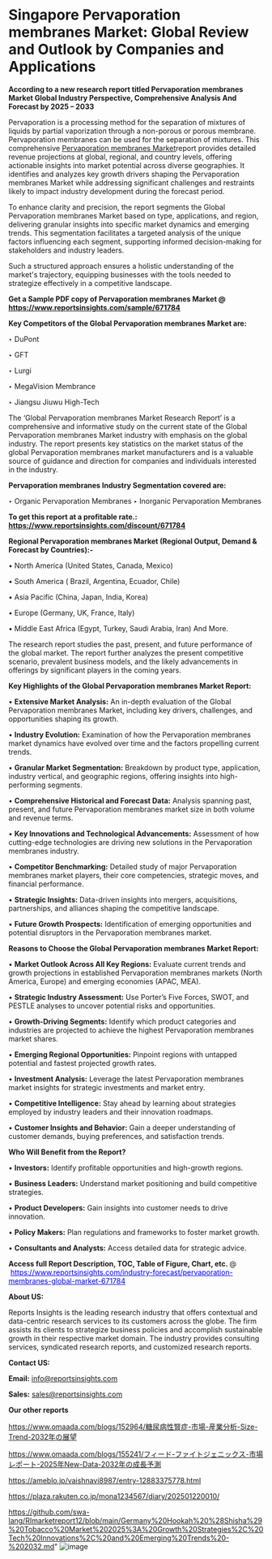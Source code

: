 # Singapore Pervaporation membranes Market: Global Review and Outlook by Companies and Applications

<strong>According to a new research report titled Pervaporation membranes Market Global Industry Perspective, Comprehensive Analysis And Forecast by 2025 – 2033</strong>

Pervaporation is a processing method for the separation of mixtures of liquids by partial vaporization through a non-porous or porous membrane. Pervaporation membranes can be used for the separation of mixtures. This comprehensive <a href=https://www.reportsinsights.com/sample/671784>Pervaporation membranes Market</a>report provides detailed revenue projections at global, regional, and country levels, offering actionable insights into market potential across diverse geographies. It identifies and analyzes key growth drivers shaping the Pervaporation membranes Market while addressing significant challenges and restraints likely to impact industry development during the forecast period.

To enhance clarity and precision, the report segments the Global Pervaporation membranes Market based on type, applications, and region, delivering granular insights into specific market dynamics and emerging trends. This segmentation facilitates a targeted analysis of the unique factors influencing each segment, supporting informed decision-making for stakeholders and industry leaders.

Such a structured approach ensures a holistic understanding of the market's trajectory, equipping businesses with the tools needed to strategize effectively in a competitive landscape.

<strong>Get a Sample PDF copy of Pervaporation membranes Market </strong><strong>@<a href=https://www.reportsinsights.com/sample/671784 style=color:#0000ff;> https://www.reportsinsights.com/sample/671784</a></strong></font>

<strong>Key Competitors of the Global Pervaporation membranes Market are:</strong>

‣ DuPont

‣ GFT

‣ Lurgi

‣ MegaVision Membrance

‣ Jiangsu Jiuwu High-Tech

The ‘Global Pervaporation membranes Market Research Report’ is a comprehensive and informative study on the current state of the Global Pervaporation membranes Market industry with emphasis on the global industry. The report presents key statistics on the market status of the global Pervaporation membranes market manufacturers and is a valuable source of guidance and direction for companies and individuals interested in the industry.

<strong>Pervaporation membranes Industry Segmentation covered are:</strong>

‣ Organic Pervaporation Membranes
‣ Inorganic Pervaporation Membranes

<strong>To get this report at a profitable rate.: <a href=https://www.reportsinsights.com/discount/671784 style=color:#0000ff;>https://www.reportsinsights.com/discount/671784</a></strong></font>

<strong>Regional Pervaporation membranes Market (Regional Output, Demand &amp; Forecast by Countries):-</strong>

• North America (United States, Canada, Mexico)

• South America ( Brazil, Argentina, Ecuador, Chile)

• Asia Pacific (China, Japan, India, Korea)

• Europe (Germany, UK, France, Italy)

• Middle East Africa (Egypt, Turkey, Saudi Arabia, Iran) And More.

The research report studies the past, present, and future performance of the global market. The report further analyzes the present competitive scenario, prevalent business models, and the likely advancements in offerings by significant players in the coming years.

<strong>Key Highlights of the Global Pervaporation membranes Market Report:</strong>

• <strong>Extensive Market Analysis:</strong> An in-depth evaluation of the Global Pervaporation membranes Market, including key drivers, challenges, and opportunities shaping its growth.

• <strong>Industry Evolution:</strong> Examination of how the Pervaporation membranes market dynamics have evolved over time and the factors propelling current trends.

• <strong>Granular Market Segmentation:</strong> Breakdown by product type, application, industry vertical, and geographic regions, offering insights into high-performing segments.

• <strong>Comprehensive Historical and Forecast Data:</strong> Analysis spanning past, present, and future Pervaporation membranes market size in both volume and revenue terms.

• <strong>Key Innovations and Technological Advancements:</strong> Assessment of how cutting-edge technologies are driving new solutions in the Pervaporation membranes industry.

• <strong>Competitor Benchmarking:</strong> Detailed study of major Pervaporation membranes market players, their core competencies, strategic moves, and financial performance.

• <strong>Strategic Insights:</strong> Data-driven insights into mergers, acquisitions, partnerships, and alliances shaping the competitive landscape.

• <strong>Future Growth Prospects:</strong> Identification of emerging opportunities and potential disruptors in the Pervaporation membranes market.

<strong>Reasons to Choose the Global Pervaporation membranes Market Report:</strong>

• <strong>Market Outlook Across All Key Regions:</strong> Evaluate current trends and growth projections in established Pervaporation membranes markets (North America, Europe) and emerging economies (APAC, MEA).

• <strong>Strategic Industry Assessment:</strong> Use Porter’s Five Forces, SWOT, and PESTLE analyses to uncover potential risks and opportunities.

• <strong>Growth-Driving Segments:</strong> Identify which product categories and industries are projected to achieve the highest Pervaporation membranes market shares.

• <strong>Emerging Regional Opportunities:</strong> Pinpoint regions with untapped potential and fastest projected growth rates.

• <strong>Investment Analysis:</strong> Leverage the latest Pervaporation membranes market insights for strategic investments and market entry.

• <strong>Competitive Intelligence:</strong> Stay ahead by learning about strategies employed by industry leaders and their innovation roadmaps.

• <strong>Customer Insights and Behavior:</strong> Gain a deeper understanding of customer demands, buying preferences, and satisfaction trends.

<strong>Who Will Benefit from the Report?</strong>

• <strong>Investors:</strong> Identify profitable opportunities and high-growth regions.

• <strong>Business Leaders:</strong> Understand market positioning and build competitive strategies.

• <strong>Product Developers:</strong> Gain insights into customer needs to drive innovation.

• <strong>Policy Makers:</strong> Plan regulations and frameworks to foster market growth.

• <strong>Consultants and Analysts:</strong> Access detailed data for strategic advice.
</ul>
<strong>Access full Report Description, TOC, Table of Figure, Chart, etc. </strong>@  <a href=https://www.reportsinsights.com/industry-forecast/pervaporation-membranes-global-market-671784 style=color:#0000ff;>https://www.reportsinsights.com/industry-forecast/pervaporation-membranes-global-market-671784</a></font>

<strong><strong>About US</strong>:</strong>

Reports Insights is the leading research industry that offers contextual and data-centric research services to its customers across the globe. The firm assists its clients to strategize business policies and accomplish sustainable growth in their respective market domain. The industry provides consulting services, syndicated research reports, and customized research reports.

<strong>Contact US:</strong>

<p class=""""><b>Email:</b> <a href=mailto:info@reportsinsights.com>info@reportsinsights.com</a></p>
<p class=""""><b>Sales:</b> <a href=mailto:sales@reportsinsights.com>sales@reportsinsights.com</a></p>

<strong>Our other reports</strong>

<a href=https://www.omaada.com/blogs/152964/糖尿病性腎症-市場-産業分析-Size-Trend-2032年の展望>https://www.omaada.com/blogs/152964/糖尿病性腎症-市場-産業分析-Size-Trend-2032年の展望</a>

<a href=https://www.omaada.com/blogs/155241/フィード-ファイトジェニックス-市場レポート-2025年New-Data-2032年の成長予測>https://www.omaada.com/blogs/155241/フィード-ファイトジェニックス-市場レポート-2025年New-Data-2032年の成長予測</a>

<a href=https://ameblo.jp/vaishnavi8987/entry-12883375778.html>https://ameblo.jp/vaishnavi8987/entry-12883375778.html</a>

<a href=https://plaza.rakuten.co.jp/mona1234567/diary/202501220010/>https://plaza.rakuten.co.jp/mona1234567/diary/202501220010/</a>

<a href=https://github.com/swa-lang/RImarketreport12/blob/main/Germany%20Hookah%20%28Shisha%29%20Tobacco%20Market%202025%3A%20Growth%20Strategies%2C%20Tech%20Innovations%2C%20and%20Emerging%20Trends%20-%202032.md>https://github.com/swa-lang/RImarketreport12/blob/main/Germany%20Hookah%20%28Shisha%29%20Tobacco%20Market%202025%3A%20Growth%20Strategies%2C%20Tech%20Innovations%2C%20and%20Emerging%20Trends%20-%202032.md</a>"
![image](https://github.com/user-attachments/assets/e38be82a-a7a7-486a-adaf-96be1c0468a9)
